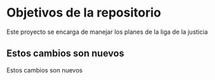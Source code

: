 # Objetivos de la repositorio

Este proyecto se encarga de manejar los planes de la liga de la justicia


## Estos cambios son nuevos
Estos cambios son nuevos
